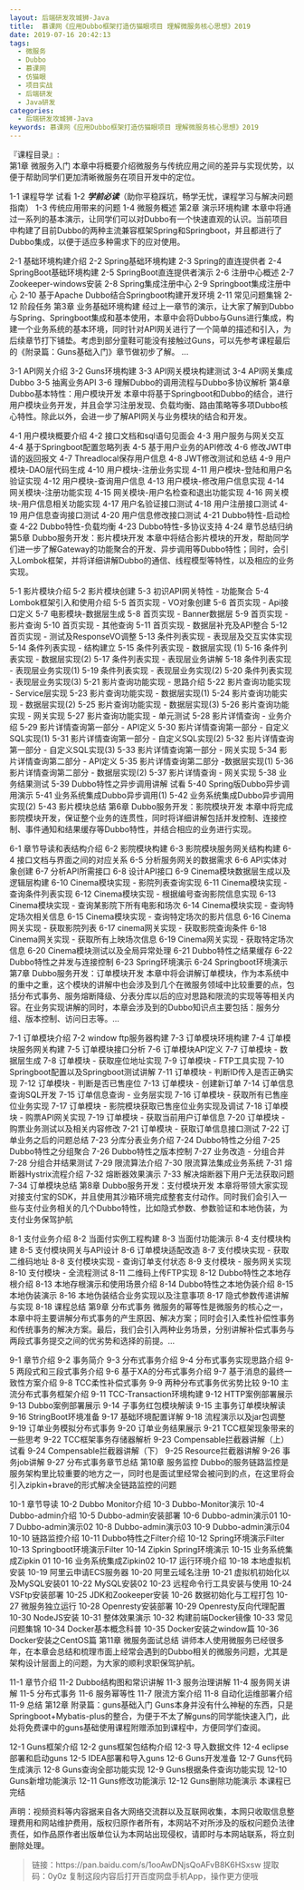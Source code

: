 ```yaml
---
layout: 后端研发攻城狮-Java
title:  慕课网《应用Dubbo框架打造仿猫眼项目 理解微服务核心思想》2019
date: 2019-07-16 20:42:13
tags:
  - 微服务
  - Dubbo
  - 慕课网
  - 仿猫眼
  - 项目实战
  - 后端研发
  - Java研发
categories:
  - 后端研发攻城狮-Java
keywords: 慕课网《应用Dubbo框架打造仿猫眼项目 理解微服务核心思想》2019
---
```


『课程目录』:  
第1章 微服务入门
本章中将概要介绍微服务与传统应用之间的差异与实现优势，以便于帮助同学们更加清晰微服务在项目开发中的定位。
<!-- more --> 
 1-1 课程导学 试看
 1-2 ***学前必读***（助你平稳踩坑，畅学无忧，课程学习与解决问题指南）
 1-3 传统应用带来的问题
 1-4 微服务概述
第2章 演示环境构建
本章中将通过一系列的基本演示，让同学们可以对Dubbo有一个快速直观的认识。当前项目中构建了目前Dubbo的两种主流兼容框架Spring和Springboot，并且都进行了Dubbo集成，以便于适应多种需求下的应对使用。

 2-1 基础环境构建介绍
 2-2 Spring基础环境构建
 2-3 Spring的直连提供者
 2-4 SpringBoot基础环境构建
 2-5 SpringBoot直连提供者演示
 2-6 注册中心概述
 2-7 Zookeeper-windows安装
 2-8 Spring集成注册中心
 2-9 Springboot集成注册中心
 2-10 基于Apache Dubbo结合Springboot构建开发环境
 2-11 常见问题集锦
 2-12 阶段任务
第3章 业务基础环境构建
经过上一章节的演示，让大家了解到Dubbo与Spring、Springboot集成和基本使用，本章中会将Dubbo与Guns进行集成，构建一个业务系统的基本环境，同时针对API网关进行了一个简单的描述和引入，为后续章节打下铺垫。考虑到部分童鞋可能没有接触过Guns，可以先参考课程最后的《附录篇：Guns基础入门》章节做初步了解。 ...

 3-1 API网关介绍
 3-2 Guns环境构建
 3-3 API网关模块构建测试
 3-4 API网关集成Dubbo
 3-5 抽离业务API
 3-6 理解Dubbo的调用流程与Dubbo多协议解析
第4章 Dubbo基本特性：用户模块开发
本章中将基于Springboot和Dubbo的结合，进行用户模块业务开发，并且会学习注册发现、负载均衡、路由策略等多项Dubbo核心特性。除此以外，会进一步了解API网关与业务模块的结合和开发。

 4-1 用户模块概要介绍
 4-2 接口文档和sql语句见面会
 4-3 用户服务与网关交互
 4-4 基于Springboot配置忽略列表
 4-5 基于用户业务的API修改
 4-6 修改JWT申请的返回报文
 4-7 Threadlocal保存用户信息
 4-8 JWT修改测试和总结
 4-9 用户模块-DAO层代码生成
 4-10 用户模块-注册业务实现
 4-11 用户模块-登陆和用户名验证实现
 4-12 用户模块-查询用户信息
 4-13 用户模块-修改用户信息实现
 4-14 网关模块-注册功能实现
 4-15 网关模块-用户名检查和退出功能实现
 4-16 网关模块-用户信息相关功能实现
 4-17 用户名验证接口测试
 4-18 用户注册接口测试
 4-19 用户信息查询接口测试
 4-20 用户信息修改接口测试
 4-21 Dubbo特性-启动检查
 4-22 Dubbo特性-负载均衡
 4-23 Dubbo特性-多协议支持
 4-24 章节总结归纳
第5章 Dubbo服务开发：影片模块开发
本章中将结合影片模块的开发，帮助同学们进一步了解Gateway的功能聚合的开发、异步调用等Dubbo特性；同时，会引入Lombok框架，并将详细讲解Dubbo的通信、线程模型等特性，以及相应的业务实现。

 5-1 影片模块介绍
 5-2 影片模块创建
 5-3 初识API网关特性 - 功能聚合
 5-4 Lombok框架引入和使用介绍
 5-5 首页实现 - VO对象创建
 5-6 首页实现 - Api接口定义
 5-7 电影模块-数据层生成
 5-8 首页实现 - Banner数据层
 5-9 首页实现 - 影片查询
 5-10 首页实现 - 其他查询
 5-11 首页实现 - 数据层补充及API整合
 5-12 首页实现 - 测试及ResponseVO调整
 5-13 条件列表实现 - 表现层及交互实体实现
 5-14 条件列表实现 - 结构建立
 5-15 条件列表实现 - 数据层实现 (1)
 5-16 条件列表实现 - 数据层实现(2)
 5-17 条件列表实现 - 表现层业务讲解
 5-18 条件列表实现 - 表现层业务实现(1)
 5-19 条件列表实现 - 表现层业务实现(2)
 5-20 条件列表实现 - 表现层业务实现(3)
 5-21 影片查询功能实现 - 思路介绍
 5-22 影片查询功能实现 - Service层实现
 5-23 影片查询功能实现 - 数据层实现(1)
 5-24 影片查询功能实现 - 数据层实现(2)
 5-25 影片查询功能实现 - 数据层实现(3)
 5-26 影片查询功能实现 - 网关实现
 5-27 影片查询功能实现 - 单元测试
 5-28 影片详情查询 - 业务介绍
 5-29 影片详情查询第一部分 - API定义
 5-30 影片详情查询第一部分 - 自定义SQL实现(1)
 5-31 影片详情查询第一部分 - 自定义SQL实现(2)
 5-32 影片详情查询第一部分 - 自定义SQL实现(3)
 5-33 影片详情查询第一部分 - 网关实现
 5-34 影片详情查询第二部分 - API定义
 5-35 影片详情查询第二部分 -数据层实现(1)
 5-36 影片详情查询第二部分 - 数据层实现(2)
 5-37 影片详情查询 - 网关实现
 5-38 业务结果测试
 5-39 Dubbo特性之异步调用讲解 试看
 5-40 Spring版Dubbo异步调用演示
 5-41 业务系统集成Dubbo异步调用(1)
 5-42 业务系统集成Dubbo异步调用实现(2)
 5-43 影片模块总结
第6章 Dubbo服务开发：影院模块开发
本章中将完成影院模块开发，保证整个业务的连贯性，同时将详细讲解包括并发控制、连接控制、事件通知和结果缓存等Dubbo特性，并结合相应的业务进行实现。

 6-1 章节导读和表结构介绍
 6-2 影院模块构建
 6-3 影院模块服务网关结构构建
 6-4 接口文档与界面之间的对应关系
 6-5 分析服务网关的数据需求
 6-6 API实体对象创建
 6-7 分析API所需接口
 6-8 设计API接口
 6-9 Cinema模块数据层生成以及逻辑层构建
 6-10 Cinema模块实现 - 影院列表查询实现
 6-11 Cinema模块实现 - 查询条件列表实现
 6-12 Cinema模块实现 - 根据编号查询影院信息实现
 6-13 Cinema模块实现 - 查询某影院下所有电影和场次
 6-14 Cinema模块实现 - 查询特定场次相关信息
 6-15 Cinema模块实现 - 查询特定场次的影片信息
 6-16 Cinema网关实现 - 获取影院列表
 6-17 cinema网关实现 - 获取影院查询条件
 6-18 Cinema网关实现 - 获取所有上映场次信息
 6-19 Cinema网关实现 - 获取特定场次信息
 6-20 Cinema模块测试以及全局异常处理
 6-21 Dubbo特性之结果缓存
 6-22 Dubbo特性之并发与连接控制
 6-23 Spring环境演示
 6-24 Springboot环境演示
第7章 Dubbo服务开发：订单模块开发
本章中将会讲解订单模块，作为本系统中的重中之重，这个模块的讲解中也会涉及到几个在微服务领域中比较重要的点，包括分布式事务、服务熔断降级、分表分库以后的应对思路和限流的实现等等相关内容。在业务实现讲解的同时，本章会涉及到的Dubbo知识点主要包括：服务分组、版本控制、访问日志等。...

 7-1 订单模块介绍
 7-2 window ftp服务器构建
 7-3 订单模块环境构建
 7-4 订单模块服务网关构建
 7-5 订单模块接口分析
 7-6 订单模块API定义
 7-7 订单模块 - 数据层生成
 7-8 订单模块 - 获取座位地址实现
 7-9 订单模块 - FTP工具实现
 7-10 Springboot配置以及Springboot测试讲解
 7-11 订单模块 - 判断ID传入是否正确实现
 7-12 订单模块 - 判断是否已售座位
 7-13 订单模块 - 创建新订单
 7-14 订单信息查询SQL开发
 7-15 订单信息查询 - 业务层实现
 7-16 订单模块 - 获取所有已售座位业务实现
 7-17 订单模块 - 影院模块获取已售座位业务实现及调试
 7-18 订单模块 - 购票API网关实现
 7-19 订单模块 - 获取当前用户订单信息
 7-20 订单模块 - 购票业务测试以及相关内容修改
 7-21 订单模块 - 获取订单信息接口测试
 7-22 订单业务之后的问题总结
 7-23 分库分表业务介绍
 7-24 Dubbo特性之分组
 7-25 Dubbo特性之分组聚合
 7-26 Dubbo特性之版本控制
 7-27 业务改造 - 分组合并
 7-28 分组合并结果测试
 7-29 限流算法介绍
 7-30 限流算法集成业务系统
 7-31 熔断器Hystrix流程介绍
 7-32 熔断器效果演示
 7-33 解决熔断器下用户无法获取问题
 7-34 订单模块总结
第8章 Dubbo服务开发：支付模块开发
本章将带领大家实现对接支付宝的SDK，并且使用其沙箱环境完成整套支付动作。同时我们会引入一些与支付业务相关的几个Dubbo特性，比如隐式参数、参数验证和本地伪装，为支付业务保驾护航

 8-1 支付业务介绍
 8-2 当面付实例工程构建
 8-3 当面付功能演示
 8-4 支付模块构建
 8-5 支付模块网关与API设计
 8-6 订单模块适配改造
 8-7 支付模块实现 - 获取二维码地址
 8-8 支付模块实现 - 查询订单支付状态
 8-9 支付模块 - 服务网关实现
 8-10 支付模块 - 全流程测试
 8-11 二维码上传FTP实现
 8-12 Dubbo特性之本地存根介绍
 8-13 本地存根演示和使用场景介绍
 8-14 Dubbo特性之本地伪装介绍
 8-15 本地伪装演示
 8-16 本地伪装结合业务实现以及注意事项
 8-17 隐式参数传递讲解与实现
 8-18 课程总结
第9章 分布式事务
微服务的幂等性是微服务的核心之一，本章中将主要讲解分布式事务的产生原因、解决方案；同时会引入柔性补偿性事务和传统事务的解决方案。最后，我们会引入两种业务场景，分别讲解补偿式事务与两段式事务提交之间的优劣势和选择的前提。...

 9-1 章节介绍
 9-2 事务简介
 9-3 分布式事务介绍
 9-4 分布式事务实现思路介绍
 9-5 两段式和三段式事务介绍
 9-6 基于XA的分布式事务介绍
 9-7 基于消息的最终一致性方案介绍
 9-8 TCC柔性补偿式事务
 9-9 两种分布式事务优劣势比较
 9-10 主流分布式事务框架介绍
 9-11 TCC-Transaction环境构建
 9-12 HTTP案例部署展示
 9-13 Dubbo案例部署展示
 9-14 子事务红包模块解读
 9-15 主事务订单模块解读
 9-16 StringBoot环境准备
 9-17 基础环境配置详解
 9-18 流程演示以及jar包调整
 9-19 订单业务模拟分布式事务
 9-20 订单业务结果展示
 9-21 TCC框架现象带来的一些思考
 9-22 TCC框架事务存储器解析
 9-23 Compensable拦截器讲解（上） 试看
 9-24 Compensable拦截器讲解（下）
 9-25 Resource拦截器讲解
 9-26 事务job讲解
 9-27 分布式事务章节总结
第10章 服务监控
Dubbo的服务链路监控是服务架构里比较重要的地方之一，同时也是面试里经常会被问到的点，在这里将会引入zipkin+brave的形式解决全链路监控的问题

 10-1 章节导读
 10-2 Dubbo Monitor介绍
 10-3 Dubbo-Monitor演示
 10-4 Dubbo-admin介绍
 10-5 Dubbo-admin安装部署
 10-6 Dubbo-admin演示01
 10-7 Dubbo-admin演示02
 10-8 Dubbo-admin演示03
 10-9 Dubbo-admin演示04
 10-10 链路监控介绍
 10-11 Dubbo特性之Filter介绍
 10-12 Spring环境演示Filter
 10-13 Springboot环境演示Filter
 10-14 Zipkin Spring环境演示
 10-15 业务系统集成Zipkin 01
 10-16 业务系统集成Zipkin02
 10-17 运行环境介绍
 10-18 本地虚拟机安装
 10-19 阿里云申请ECS服务器
 10-20 阿里云域名注册
 10-21 虚拟机初始化以及MySQL安装01
 10-22 MySQL安装02
 10-23 远程命令行工具安装与使用
 10-24 VSFtp安装部署
 10-25 JDK和Zookeeper安装
 10-26 数据初始化与工程打包
 10-27 微服务独立运行
 10-28 Openresty安装部署
 10-29 Openresty反向代理配置
 10-30 NodeJS安装
 10-31 整体效果演示
 10-32 构建前端Docker镜像 
 10-33 常见问题集锦 
 10-34 Docker基本概念科普 
 10-35 Docker安装之window篇 
 10-36 Docker安装之CentOS篇 
第11章 微服务面试总结
讲师本人使用微服务已经很多年，在本章会总结和梳理市面上经常会遇到的Dubbo相关的微服务问题，尤其是架构设计层面上的问题，为大家的顺利求职保驾护航。

 11-1 章节介绍
 11-2 Dubbo结构图和常识讲解
 11-3 服务治理讲解
 11-4 服务网关讲解
 11-5 分布式事务
 11-6 服务幂等性
 11-7 限流方案介绍
 11-8 自动化运维部署介绍
 11-9 总结
第12章 附录篇：guns基础入门
Guns本身并没有什么神秘的东西，只是Springboot+Mybatis-plus的整合，为便于不太了解guns的同学能快速入门，此处将免费课中的guns基础使用课程附赠添加到课程中，方便同学们查阅。

 12-1 Guns框架介绍
 12-2 guns框架包结构介绍
 12-3 导入数据文件
 12-4 eclipse部署和启动guns
 12-5 IDEA部署和导入guns
 12-6 Guns开发准备
 12-7 Guns代码生成演示
 12-8 Guns查询全部功能实现
 12-9 Guns根据条件查询功能实现
 12-10 Guns新增功能演示
 12-11 Guns修改功能演示
 12-12 Guns删除功能演示
本课程已完结


<div class="post-copyright">
    <div class="post-copyright__author">
      <span class="post-copyright-meta">声明：视频资料等内容据来自各大网络交流群以及互联网收集，本网只收取信息整理费用和网站维护费用，版权归原作者所有，本网站不对所涉及的版权问题负法律责任，如作品原作者出版单位认为本网站出现侵权，请即时与本网站联系，将立刻删除处理。 </span>
    </div>
</div>

<blockquote class="blockquote-center">
链接：https://pan.baidu.com/s/1ooAwDNjsQoAFvB8K6HSxsw 
提取码：0y0z 
复制这段内容后打开百度网盘手机App，操作更方便哦
</blockquote>


